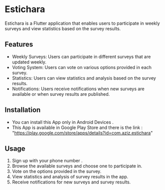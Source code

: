 # Estichara

Estichara is a Flutter application that enables users to participate in weekly surveys and view statistics based on the survey results.



## Features

- Weekly Surveys: Users can participate in different surveys that are updated weekly.
- Voting System: Users can vote on various options provided in each survey.
- Statistics: Users can view statistics and analysis based on the survey results.
- Notifications: Users receive notifications when new surveys are available or when survey results are published.


## Installation 
 - You can install this App only in Android Devices .
 - This App is available in Google Play Store and there is the link  :
   "https://play.google.com/store/apps/details?id=com.aziz.estichara"

 ## Usage
1. Sign up with your phone number .
2. Browse the available surveys and choose one to participate in.
3. Vote on the options provided in the survey.
4. View statistics and analysis of survey results in the app.
5. Receive notifications for new surveys and survey results.
